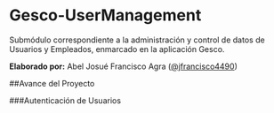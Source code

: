 # Gesco-UserManagement
Submódulo correspondiente a la administración y control de datos de Usuarios y Empleados, enmarcado en la aplicación Gesco.

**Elaborado por:** Abel Josué Francisco Agra ([@jfrancisco4490](https://github.com/jfrancisco4490))

##Avance del Proyecto

###Autenticación de Usuarios